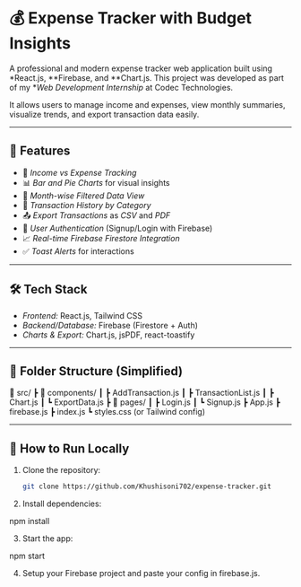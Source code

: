 # 💰 Expense Tracker with Budget Insights

A professional and modern expense tracker web application built using *React.js, **Firebase, and **Chart.js. This project was developed as part of my **Web Development Internship* at Codec Technologies.

It allows users to manage income and expenses, view monthly summaries, visualize trends, and export transaction data easily.

---

## 🚀 Features

- 📌 *Income vs Expense Tracking*
- 📊 *Bar and Pie Charts* for visual insights
- 📅 *Month-wise Filtered Data View*
- 📝 *Transaction History by Category*
- 📤 *Export Transactions* as *CSV* and *PDF*
- 🔐 *User Authentication* (Signup/Login with Firebase)
- 📈 *Real-time Firebase Firestore Integration*
- ✅ *Toast Alerts* for interactions

---

## 🛠 Tech Stack

- *Frontend:* React.js, Tailwind CSS
- *Backend/Database:* Firebase (Firestore + Auth)
- *Charts & Export:* Chart.js, jsPDF, react-toastify

---

## 📂 Folder Structure (Simplified)

📁 src/ ┣ 📁 components/ ┃ ┣ AddTransaction.js ┃ ┣ TransactionList.js ┃ ┣ Chart.js ┃ ┗ ExportData.js ┣ 📁 pages/ ┃ ┣ Login.js ┃ ┗ Signup.js ┣ App.js ┣ firebase.js ┣ index.js ┗ styles.css (or Tailwind config)

---

## 🧪 How to Run Locally

1. Clone the repository:
   ```bash
   git clone https://github.com/Khushisoni702/expense-tracker.git

2. Install dependencies:

npm install


3. Start the app:

npm start


4. Setup your Firebase project and paste your config in firebase.js.
